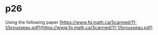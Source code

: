 # p26

Using the following paper [https://www.fq.math.ca/Scanned/11-1/brousseau.pdf](https://www.fq.math.ca/Scanned/11-1/brousseau.pdf)